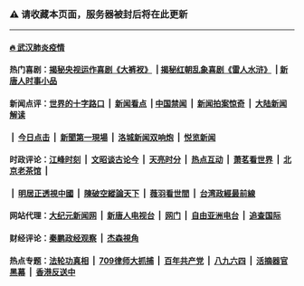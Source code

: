 ### ⚠️ 请收藏本页面，服务器被封后将在此更新

---

#### [🔥 武汉肺炎疫情](http://159.89.157.118:10000/videos/corona/)

#### 热门喜剧：[揭秘央视运作喜剧《大裤衩》](http://159.89.157.118:10000/videos/res/big-shorts/) &nbsp;|&nbsp;[揭秘红朝乱象喜剧《雷人水浒》](http://159.89.157.118:10000/videos/res/OutlawsOfMarsh/) &nbsp;|&nbsp;[新唐人时事小品](http://159.89.157.118:10000/videos/res/comedy/)

#### 新闻点评：[世界的十字路口](http://159.89.157.118:81/tanghao/) &nbsp;|&nbsp; [新闻看点](http://159.89.157.118:81/news-insight/) &nbsp;|&nbsp;[中国禁闻](http://159.89.157.118:81/ntdtv-news/) &nbsp;|&nbsp; [新闻拍案惊奇](http://159.89.157.118:81/dayu/) &nbsp;|&nbsp; [大陆新闻解读](http://159.89.157.118:81/ntdtv-comedy/)
####   &nbsp;|&nbsp;  [今日点击](http://159.89.157.118:81/news-click/)  &nbsp;|&nbsp; [新聞第一現場](http://159.89.157.118:81/primary-scene/) &nbsp;|&nbsp; [洛城新闻双响炮](http://159.89.157.118:81/la-news/) &nbsp;|&nbsp; [悦览新闻](http://159.89.157.118:81/dingyue/)

#### 时政评论：[江峰时刻](http://159.89.157.118:81/today-in-history/) &nbsp;|&nbsp; [文昭谈古论今](http://159.89.157.118:81/wenzhao/) &nbsp;|&nbsp; [天亮时分](http://159.89.157.118:81/tianliang/) &nbsp;|&nbsp; [热点互动](http://159.89.157.118:81/ntdtv-rdhd/) &nbsp;|&nbsp; [萧茗看世界](http://159.89.157.118:81/simonegao/) &nbsp;|&nbsp; [北京老茶馆](http://159.89.157.118:81/teahouse/)  &nbsp;|&nbsp;  
####   &nbsp;|&nbsp;  [明居正透視中國](http://159.89.157.118:81/decoding-china/)  &nbsp;|&nbsp; [陳破空縱論天下](http://159.89.157.118:81/pokong/)  &nbsp;|&nbsp; [薇羽看世間](http://159.89.157.118:81/weiyu/)  &nbsp;|&nbsp; [台湾政經最前線](http://159.89.157.118:81/taiwan/)   

#### 网站代理：[大纪元新闻网](http://159.89.157.118:10080/gb/) &nbsp;|&nbsp; [新唐人电视台](http://159.89.157.118:8808/gb/) &nbsp;|&nbsp; [网门](http://159.89.157.118:11000/) &nbsp;|&nbsp; [自由亚洲电台](http://159.89.157.118:9800/mandarin/) &nbsp;|&nbsp; [追查国际](http://159.89.157.118:10010/)

#### 财经评论：[秦鹏政经观察](http://159.89.157.118:81/qinpeng/) &nbsp;|&nbsp; [杰森視角 ](http://159.89.157.118:81/jason/)

#### 热点专题：[法轮功真相](http://159.89.157.118:10000/videos/truth.html) &nbsp;|&nbsp; [709律师大抓捕](http://159.89.157.118:10000/videos/709/) &nbsp;|&nbsp; [百年共产党](http://159.89.157.118:10000/videos/ccp.html) &nbsp;|&nbsp; [八九六四](http://159.89.157.118:10000/videos/88/)  &nbsp;|&nbsp; [活摘器官黑幕](http://159.89.157.118:10000/videos/res/Organs/)  &nbsp;|&nbsp; [香港反送中](http://159.89.157.118:10000/videos/res/hk/) 

<img src='http://gfw-breaker.win/links.md' width='0px' height='0px'/>
